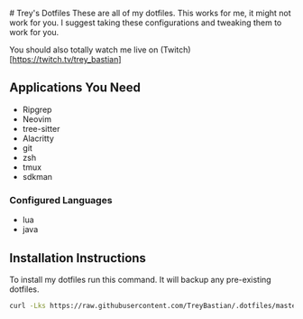 # Trey's Dotfiles
These are all of my dotfiles. This works for me, it might not work for you.
I suggest taking these configurations and tweaking them to work for you.

You should also totally watch me live on (Twitch)[https://twitch.tv/trey_bastian]

## Applications You Need
- Ripgrep
- Neovim
- tree-sitter
- Alacritty
- git
- zsh
- tmux
- sdkman

### Configured Languages
- lua
- java

## Installation Instructions
To install my dotfiles run this command. It will backup any pre-existing dotfiles.

```bash
curl -Lks https://raw.githubusercontent.com/TreyBastian/.dotfiles/master/bootstrap.sh | /bin/bash
```
